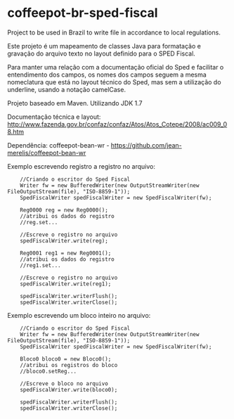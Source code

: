 coffeepot-br-sped-fiscal
========================

Project to be used in Brazil to write file in accordance to local regulations.

Este projeto é um mapeamento de classes Java para formatação e gravação do arquivo texto no layout definido para o SPED Fiscal.

Para manter uma relação com a documentação oficial do Sped e facilitar o entendimento dos campos, os nomes dos campos seguem a mesma nomeclatura que está no layout técnico do Sped, mas sem a utilização do underline, usando a notação camelCase.

Projeto baseado em Maven. Utilizando JDK 1.7

Documentação técnica e layout:
  http://www.fazenda.gov.br/confaz/confaz/Atos/Atos_Cotepe/2008/ac009_08.htm

Dependência: coffeepot-bean-wr - 
	https://github.com/jean-merelis/coffeepot-bean-wr


	
Exemplo escrevendo registro a registro no arquivo:

		//Criando o escritor do Sped Fiscal
		Writer fw = new BufferedWriter(new OutputStreamWriter(new FileOutputStream(file), "ISO-8859-1"));       
		SpedFiscalWriter spedFiscalWriter = new SpedFiscalWriter(fw);
		
		Reg0000 reg = new Reg0000();
		//atribui os dados do registro
		//reg.set...
		
		//Escreve o registro no arquivo
        spedFiscalWriter.write(reg);
		
		Reg0001 reg1 = new Reg0001();
		//atribui os dados do registro
		//reg1.set...
		
		//Escreve o registro no arquivo
        spedFiscalWriter.write(reg1);		
 
		spedFiscalWriter.writerFlush();
        spedFiscalWriter.writerClose();
		
Exemplo escrevendo um bloco inteiro no arquivo:

		//Criando o escritor do Sped Fiscal
		Writer fw = new BufferedWriter(new OutputStreamWriter(new FileOutputStream(file), "ISO-8859-1"));       
		SpedFiscalWriter spedFiscalWriter = new SpedFiscalWriter(fw);
		
		Bloco0 bloco0 = new Bloco0();
		//atribui os registros do bloco
		//bloco0.setReg...
		
		//Escreve o bloco no arquivo
        spedFiscalWriter.write(bloco0);
 
		spedFiscalWriter.writerFlush();
        spedFiscalWriter.writerClose();
